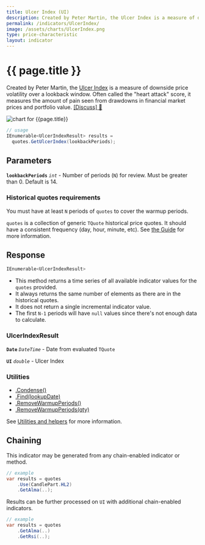 ```yaml
---
title: Ulcer Index (UI)
description: Created by Peter Martin, the Ulcer Index is a measure of downside price volatility.  Often called the "heart attack" score, it measures the amount of pain seen from drawdowns in financial market prices and portfolio value.
permalink: /indicators/UlcerIndex/
image: /assets/charts/UlcerIndex.png
type: price-characteristic
layout: indicator
---
```


# {{ page.title }}

Created by Peter Martin, the [Ulcer Index](https://en.wikipedia.org/wiki/Ulcer_index) is a measure of downside price volatility over a lookback window.  Often called the "heart attack" score, it measures the amount of pain seen from drawdowns in financial market prices and portfolio value.
[[Discuss] :speech_balloon:]({{site.github.repository_url}}/discussions/232 "Community discussion about this indicator")

![chart for {{page.title}}]({{site.baseurl}}{{page.image}})

```csharp
// usage
IEnumerable<UlcerIndexResult> results =
  quotes.GetUlcerIndex(lookbackPeriods);
```

## Parameters

**`lookbackPeriods`** _`int`_ - Number of periods (`N`) for review.  Must be greater than 0.  Default is 14.

### Historical quotes requirements

You must have at least `N` periods of `quotes` to cover the warmup periods.

`quotes` is a collection of generic `TQuote` historical price quotes.  It should have a consistent frequency (day, hour, minute, etc).  See [the Guide]({{site.baseurl}}/guide/#historical-quotes) for more information.

## Response

```csharp
IEnumerable<UlcerIndexResult>
```

- This method returns a time series of all available indicator values for the `quotes` provided.
- It always returns the same number of elements as there are in the historical quotes.
- It does not return a single incremental indicator value.
- The first `N-1` periods will have `null` values since there's not enough data to calculate.

### UlcerIndexResult

**`Date`** _`DateTime`_ - Date from evaluated `TQuote`

**`UI`** _`double`_ - Ulcer Index

### Utilities

- [.Condense()]({{site.baseurl}}/utilities#condense)
- [.Find(lookupDate)]({{site.baseurl}}/utilities#find-indicator-result-by-date)
- [.RemoveWarmupPeriods()]({{site.baseurl}}/utilities#remove-warmup-periods)
- [.RemoveWarmupPeriods(qty)]({{site.baseurl}}/utilities#remove-warmup-periods)

See [Utilities and helpers]({{site.baseurl}}/utilities#utilities-for-indicator-results) for more information.

## Chaining

This indicator may be generated from any chain-enabled indicator or method.

```csharp
// example
var results = quotes
    .Use(CandlePart.HL2)
    .GetAlma(..);
```

Results can be further processed on `UI` with additional chain-enabled indicators.

```csharp
// example
var results = quotes
    .GetAlma(..)
    .GetRsi(..);
```
